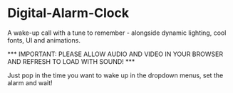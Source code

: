 # Digital-Alarm-Clock
A wake-up call with a tune to remember - alongside dynamic lighting, cool fonts, UI and animations.

*** IMPORTANT: PLEASE ALLOW AUDIO AND VIDEO IN YOUR BROWSER AND REFRESH TO LOAD WITH SOUND! ***

Just pop in the time you want to wake up in the dropdown menus, set the alarm and wait!
